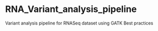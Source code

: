 # RNA_Variant_analysis_pipeline
Variant analysis pipeline for RNASeq dataset using GATK Best practices


